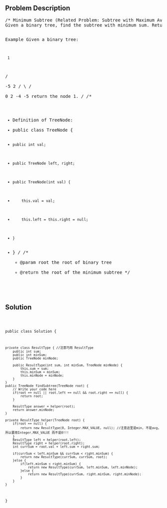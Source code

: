 <!--
<style>
  body { font-family: Arial, sans-serif; }
  .container { max-width: 400px; margin: 50px; padding: 10px; }
  .comment-block { background-color: #f9f9f9; padding: 10px; border-left: 5px solid #ccc; max-width: 400px; margin: 50px; overflow-wrap: break-word; white-space: pre-wrap; }
  .code-block { background-color: #f4f4f4; padding: 10px; border: 1px solid #ddd; }
</style>
-->

<div class='container'>
<h2>Problem Description</h2>
<div class='comment-block'>
<pre>
/* Minimum Subtree (Related Problem: Subtree with Maximum Average)
Given a binary tree, find the subtree with minimum sum. Return the root of the subtree.

Example
Given a binary tree:

     1
   /   \
 -5     2
 / \   /  \
0   2 -4  -5 
return the node 1.
*/
/**
 * Definition of TreeNode:
 * public class TreeNode {
 *     public int val;
 *     public TreeNode left, right;
 *     public TreeNode(int val) {
 *         this.val = val;
 *         this.left = this.right = null;
 *     }
 * }
 */
    /**
     * @param root the root of binary tree
     * @return the root of the minimum subtree
     */
</pre>
</div>

<h2>Solution</h2>
<div class='code-block'>
<pre><code class='language-java'>

public class Solution {
     
    private class ResultType { //注意巧用 ResultType
        public int sum;
        public int minSum;
        public TreeNode minNode;
        
        public ResultType(int sum, int minSum, TreeNode minNode) {
            this.sum = sum;
            this.minSum = minSum;
            this.minNode = minNode;
        }
    }
    public TreeNode findSubtree(TreeNode root) {
        // Write your code here
        if(root == null || root.left == null && root.right == null) {
            return root;
        }
        
        ResultType answer = helper(root);
        return answer.minNode;
    }
    
    private ResultType helper(TreeNode root) {
        if(root == null) {
            return new ResultType(0, Integer.MAX_VALUE, null); //注意这里是min, 不是avg, 所以要用Integer.MAX_VALUE 而不是0!!!
        }
        ResultType left = helper(root.left);
        ResultType right = helper(root.right);
        int currSum = root.val + left.sum + right.sum;
        
        if(currSum < left.minSum && currSum < right.minSum) {
            return new ResultType(currSum, currSum, root);
        }else {
            if(left.minSum < right.minSum) {
                return new ResultType(currSum, left.minSum, left.minNode);
            }else {
                return new ResultType(currSum, right.minSum, right.minNode);
            }
        }
    }
}</code></pre>
</div>
</div>
